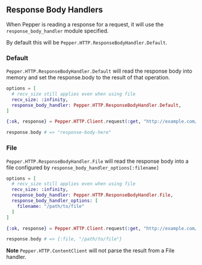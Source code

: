 ## Response Body Handlers

When Pepper is reading a response for a request, it will use the `response_body_handler` module specified.

By default this will be `Pepper.HTTP.ResponseBodyHandler.Default`.

### Default

`Pepper.HTTP.ResponseBodyHandler.Default` will read the response body into memory and set the response.body to the result of that operation.

```elixir
options = [
  # recv_size still applies even when using file
  recv_size: :infinity,
  response_body_handler: Pepper.HTTP.ResponseBodyHandler.Default,
]

{:ok, response} = Pepper.HTTP.Client.request(:get, "http://example.com/file.bin", [], nil, options)

response.body # => "response-body-here"
```

### File

`Pepper.HTTP.ResponseBodyHandler.File` will read the response body into a file configured by `response_body_handler_options[:filename]`

```elixir
options = [
  # recv_size still applies even when using file
  recv_size: :infinity,
  response_body_handler: Pepper.HTTP.ResponseBodyHandler.File,
  response_body_handler_options: [
    filename: "/path/to/file"
  ]
]

{:ok, response} = Pepper.HTTP.Client.request(:get, "http://example.com/file.bin", [], nil, options)

response.body # => {:file, "/path/to/file"}
```

__Note__ `Pepper.HTTP.ContentClient` will not parse the result from a File handler.
